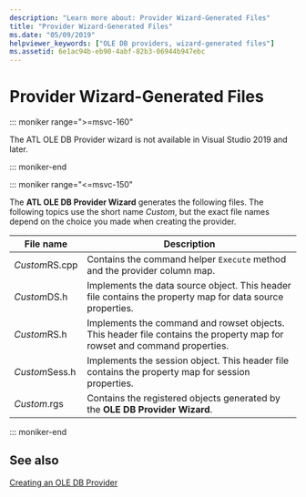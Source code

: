 ```yaml
---
description: "Learn more about: Provider Wizard-Generated Files"
title: "Provider Wizard-Generated Files"
ms.date: "05/09/2019"
helpviewer_keywords: ["OLE DB providers, wizard-generated files"]
ms.assetid: 6e1ac94b-eb90-4abf-82b3-06944b947ebc
---
```

# Provider Wizard-Generated Files

::: moniker range=">=msvc-160"

The ATL OLE DB Provider wizard is not available in Visual Studio 2019 and later.

::: moniker-end

::: moniker range="<=msvc-150"

The **ATL OLE DB Provider Wizard** generates the following files. The following topics use the short name *Custom*, but the exact file names depend on the choice you made when creating the provider.

|File name|Description|
|---------------|-----------------|
|*Custom*RS.cpp|Contains the command helper `Execute` method and the provider column map.|
|*Custom*DS.h|Implements the data source object. This header file contains the property map for data source properties.|
|*Custom*RS.h|Implements the command and rowset objects. This header file contains the property map for rowset and command properties.|
|*Custom*Sess.h|Implements the session object. This header file contains the property map for session properties.|
|*Custom*.rgs|Contains the registered objects generated by the **OLE DB Provider Wizard**.|

::: moniker-end

## See also

[Creating an OLE DB Provider](../../data/oledb/creating-an-ole-db-provider.md)<br/>

